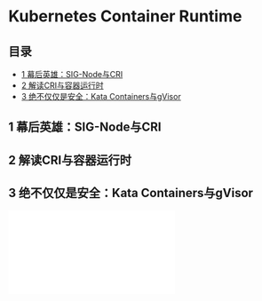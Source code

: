 # Kubernetes Container Runtime


## 目录
- [1 幕后英雄：SIG-Node与CRI](#1-幕后英雄sig-node与cri)
- [2 解读CRI与容器运行时](#2-解读cri与容器运行时)
- [3 绝不仅仅是安全：Kata Containers与gVisor](#3-绝不仅仅是安全kata-containers与gvisor)


## 1 幕后英雄：SIG-Node与CRI


## 2 解读CRI与容器运行时


## 3 绝不仅仅是安全：Kata Containers与gVisor



![08 Kubernetes Container Monitoring and Logging](./08%20Kubernetes%20Container%20Monitoring%20and%20Logging.md)